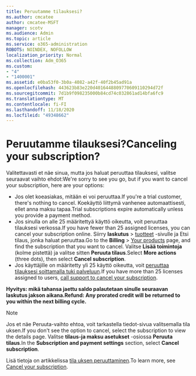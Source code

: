 ```yaml
---
title: Peruutamme tilauksesi?
ms.author: cmcatee
author: cmcatee-MSFT
manager: scotv
ms.audience: Admin
ms.topic: article
ms.service: o365-administration
ROBOTS: NOINDEX, NOFOLLOW
localization_priority: Normal
ms.collection: Adm_O365
ms.custom:
- "4"
- "1400001"
ms.assetid: e0ba53f0-3b0a-4082-a42f-40f2b45ad91a
ms.openlocfilehash: 443623b83e220d4016448809770609110294d72f
ms.sourcegitcommit: 7d1b9f098235000b84cd74c032861ad14bfa6fc9
ms.translationtype: MT
ms.contentlocale: fi-FI
ms.lasthandoff: 11/18/2020
ms.locfileid: "49348662"
---
```

# <a name="canceling-your-subscription"></a><span data-ttu-id="9d245-102">Peruutamme tilauksesi?</span><span class="sxs-lookup"><span data-stu-id="9d245-102">Canceling your subscription?</span></span>

<span data-ttu-id="9d245-103">Valitettavasti et näe sinua, mutta jos haluat peruuttaa tilauksesi, valitse seuraavat vaihto ehdot:</span><span class="sxs-lookup"><span data-stu-id="9d245-103">We're sorry to see you go, but if you want to cancel your subscription, here are your options:</span></span>
  
- <span data-ttu-id="9d245-104">Jos olet koeasiakas, mitään ei voi peruuttaa.</span><span class="sxs-lookup"><span data-stu-id="9d245-104">If you're a trial customer, there's nothing to cancel.</span></span> <span data-ttu-id="9d245-105">Koekäyttö liittymä vanhenee automaattisesti, ellet anna maksu tapaa.</span><span class="sxs-lookup"><span data-stu-id="9d245-105">Trial subscriptions expire automatically unless you provide a payment method.</span></span>
- <span data-ttu-id="9d245-106">Jos sinulla on alle 25 määritettyä käyttö oikeutta, voit peruuttaa tilauksesi verkossa.</span><span class="sxs-lookup"><span data-stu-id="9d245-106">If you have fewer than 25 assigned licenses, you can cancel your subscription online.</span></span> <span data-ttu-id="9d245-107">Siirry **laskutus** \> [tuotteet](https://go.microsoft.com/fwlink/p/?linkid=842054) -sivulle ja Etsi tilaus, jonka haluat peruuttaa.</span><span class="sxs-lookup"><span data-stu-id="9d245-107">Go to the **Billing** \> [Your products](https://go.microsoft.com/fwlink/p/?linkid=842054) page, and find the subscription that you want to cancel.</span></span> <span data-ttu-id="9d245-108">Valitse **Lisää toimintoja** (kolme pistettä) ja valitse sitten **Peruuta tilaus**.</span><span class="sxs-lookup"><span data-stu-id="9d245-108">Select **More actions** (three dots), then select **Cancel subscription**.</span></span>
- <span data-ttu-id="9d245-109">Jos käyttäjille on määritetty yli 25 käyttö oikeutta, voit [peruuttaa tilauksesi soittamalla tuki palveluun](https://docs.microsoft.com/microsoft-365/admin/contact-support-for-business-products?view=o365-worldwide).</span><span class="sxs-lookup"><span data-stu-id="9d245-109">If you have more than 25 licenses assigned to users, [call support to cancel your subscription](https://docs.microsoft.com/microsoft-365/admin/contact-support-for-business-products?view=o365-worldwide).</span></span>
  
<span data-ttu-id="9d245-110">**Hyvitys: mikä tahansa jaettu saldo palautetaan sinulle seuraavan laskutus jakson aikana.**</span><span class="sxs-lookup"><span data-stu-id="9d245-110">**Refund: Any prorated credit will be returned to you within the next billing cycle.**</span></span>

> [!NOTE]
> <span data-ttu-id="9d245-111">Jos et näe Peruuta-vaihto ehtoa, voit tarkastella tiedot-sivua valitsemalla tila uksen.</span><span class="sxs-lookup"><span data-stu-id="9d245-111">If you don't see the option to cancel, select the subscription to view the details page.</span></span> <span data-ttu-id="9d245-112">Valitse **tilaus-ja maksu asetukset** -osiossa **Peruuta tilaus**.</span><span class="sxs-lookup"><span data-stu-id="9d245-112">In the **Subscription and payment settings** section, select **Cancel subscription**.</span></span>

<span data-ttu-id="9d245-113">Lisä tietoja on artikkelissa [tila uksen peruuttaminen](https://docs.microsoft.com/microsoft-365/commerce/subscriptions/cancel-your-subscription).</span><span class="sxs-lookup"><span data-stu-id="9d245-113">To learn more, see [Cancel your subscription](https://docs.microsoft.com/microsoft-365/commerce/subscriptions/cancel-your-subscription).</span></span>